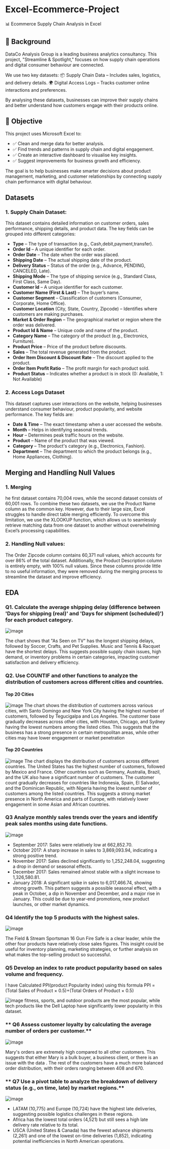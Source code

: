 # Excel-Ecommerce-Project
📊 Ecommerce Supply Chain Analysis in Excel

## 📖 **Background**
DataCo Analysis Group is a leading business analytics consultancy. This project, "Streamline & Spotlight," focuses on how supply chain operations and digital consumer behaviour are connected.

We use two key datasets:
📦 Supply Chain Data – Includes sales, logistics, and delivery details.
🌍 Digital Access Logs – Tracks customer online interactions and preferences.

By analysing these datasets, businesses can improve their supply chains and better understand how customers engage with their products online.

## 🎯 **Objective**
This project uses Microsoft Excel to:

- ✅ Clean and merge data for better analysis.
- ✅ Find trends and patterns in supply chain and digital engagement.
- ✅ Create an interactive dashboard to visualise key insights.
- ✅ Suggest improvements for business growth and efficiency.

The goal is to help businesses make smarter decisions about product management, marketing, and customer relationships by connecting supply chain performance with digital behaviour.

## **Datasets**

### 1.  **Supply Chain Dataset:**
   This dataset contains detailed information on customer orders, sales performance, shipping details, and product data. The key fields can be grouped into different categories:
   
   - **Type** – The type of transaction (e.g., Cash,debit,payment,transfer).
   - **Order Id** – A unique identifier for each order.
   - **Order Date** – The date when the order was placed.
   - **Shipping Date** – The actual shipping date of the product.
   - **Delivery Status** – Status of the order (e.g., Advance, PENDING, CANCELED, Late).
   - **Shipping Mode** – The type of shipping service (e.g., Standard Class, First Class, Same Day).
   - **Customer Id** – A unique identifier for each customer.
   - **Customer Name (First & Last)** – The buyer’s name.
   - **Customer Segment** – Classification of customers (Consumer, Corporate, Home Office).
   - **Customer Location** (City, State, Country, Zipcode) – Identifies where customers are making purchases.
   - **Market & Order Region** – The geographical market or region where the order was delivered.
   - **Product Id & Name** – Unique code and name of the product.
   - **Category Name** – The category of the product (e.g., Electronics, Furniture).
   - **Product Price** – Price of the product before discounts.
   - **Sales** – The total revenue generated from the product.
   - **Order Item Discount & Discount Rate** – The discount applied to the product.
   - **Order Item Profit Ratio** – The profit margin for each product sold.
   - **Product Status** – Indicates whether a product is in stock (0: Available, 1: Not Available)
     
### 2.  **Access Logs Dataset**
   This dataset captures user interactions on the website, helping businesses understand consumer behaviour, product popularity, and website performance. The key fields are:
   
   - **Date & Time** – The exact timestamp when a user accessed the website.
   - **Month** – Helps in identifying seasonal trends.
   - **Hour** – Determines peak traffic hours on the website.
   - **Product** – Name of the product that was viewed.
   - **Category** – The product's category (e.g., Electronics, Fashion).
   - **Department** – The department to which the product belongs (e.g., Home Appliances, Clothing).
  
## **Merging and Handling Null Values**

### 1.  **Merging**
 he first dataset contains 70,004 rows, while the second dataset consists of 60,001 rows. To combine these two datasets, we use the Product Name column as the common key. However, due to their large size, Excel struggles to handle direct table merging efficiently. To overcome this limitation, we use the XLOOKUP function, which allows us to seamlessly retrieve matching data from one dataset to another without overwhelming Excel’s processing capabilities.

### 2. **Handling Null values:**
  The Order Zipcode column contains 60,371 null values, which accounts for over 86% of the total dataset. Additionally, the Product Description column is entirely empty, with 100% null values. Since these columns provide little to no useful information, they were removed during the merging process to streamline the dataset and improve efficiency.

## **EDA**

### **Q1. Calculate the average shipping delay (difference between 'Days for shipping (real)' and 'Days for shipment (scheduled)') for each product category.**
![image](https://github.com/user-attachments/assets/158a8c46-bd5c-4e5b-94f0-2c3984e7c727)

The chart shows that "As Seen on TV" has the longest shipping delays, followed by Soccer, Crafts, and Pet Supplies. Music and Tennis & Racquet have the shortest delays. This suggests possible supply chain issues, high demand, or inventory problems in certain categories, impacting customer satisfaction and delivery efficiency.

### **Q2. Use COUNTIF and other functions to analyze the distribution of customers across different cities and countries.**

#### Top 20 Cities 
![image](https://github.com/user-attachments/assets/bc488043-fb71-470c-9daa-fcce95287dde)
The chart shows the distribution of customers across various cities, with Santo Domingo and New York City having the highest number of customers, followed by Tegucigalpa and Los Angeles. The customer base gradually decreases across other cities, with Houston, Chicago, and Sydney having the lowest numbers among the listed cities. This suggests that the business has a strong presence in certain metropolitan areas, while other cities may have lower engagement or market penetration

#### Top 20 Countries
![image](https://github.com/user-attachments/assets/a7838270-33d2-4b8c-b99a-35ea0668d920)
The chart displays the distribution of customers across different countries. The United States has the highest number of customers, followed by Mexico and France. Other countries such as Germany, Australia, Brazil, and the UK also have a significant number of customers. The customer count gradually decreases for countries like Indonesia, Spain, El Salvador, and the Dominican Republic, with Nigeria having the lowest number of customers among the listed countries. This suggests a strong market presence in North America and parts of Europe, with relatively lower engagement in some Asian and African countries.


### **Q3 Analyze monthly sales trends over the years and identify peak sales months using date functions.**

![image](https://github.com/user-attachments/assets/1d4bb362-ec2a-4738-8fb2-0a01d59453b1)

- September 2017: Sales were relatively low at 662,852.70.
- October 2017: A sharp increase in sales to 3,869,093.94, indicating a strong positive trend.
- November 2017: Sales declined significantly to 1,252,248.04, suggesting a drop in demand or seasonal effects.
- December 2017: Sales remained almost stable with a slight increase to 1,326,580.81.
- January 2018: A significant spike in sales to 6,017,466.74, showing strong growth.
This pattern suggests a possible seasonal effect, with a peak in October, a dip in November and December, and a major rise in January. This could be due to year-end promotions, new product launches, or other market dynamics.

### **Q4 Identify the top 5 products with the highest sales.**

![image](https://github.com/user-attachments/assets/c33869ab-df61-4d92-8085-6a852ac161f0)

The Field & Stream Sportsman 16 Gun Fire Safe is a clear leader, while the other four products have relatively close sales figures. This insight could be useful for inventory planning, marketing strategies, or further analysis on what makes the top-selling product so successful.

### **Q5 Develop an index to rate product popularity based on sales volume and frequency.**

I have Calculated PPI(product Popularity index) using this formula 
PPI = (Total Sales of Product × 0.5)+(Total Orders of Product × 0.5)

![image](https://github.com/user-attachments/assets/131e8a76-1d87-48dc-9768-8c6e68bdf39b)
fitness, sports, and outdoor products are the most popular, while tech products like the Dell Laptop have significantly lower popularity in this dataset.

### ** Q6 Assess customer loyalty by calculating the average number of orders per customer.**
![image](https://github.com/user-attachments/assets/8ed0add8-869f-4c8e-854f-42e1d1d5d4ac)

Mary's orders are extremely high compared to all other customers. This suggests that either Mary is a bulk buyer, a business client, or there is an issue with the data .
The rest of the customers have a much more balanced order distribution, with their orders ranging between 408 and 670.

### ** Q7  Use a pivot table to analyze the breakdown of delivery status (e.g., on time, late) by market regions.**

![image](https://github.com/user-attachments/assets/5aa75867-ee7f-4a5a-b265-0502652e7707)

- LATAM (10,775) and Europe (10,724) have the highest late deliveries, suggesting possible logistics challenges in these regions.
- Africa has the lowest total orders (4,521) but still sees a high late delivery rate relative to its total.
- USCA (United States & Canada) has the fewest advance shipments (2,261) and one of the lowest on-time deliveries (1,852), indicating potential inefficiencies in North American operations.

















  
     
   



